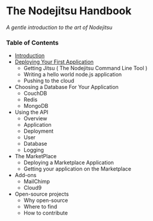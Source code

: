 # The Nodejitsu Handbook

*A gentle introduction to the art of Nodejitsu*

### Table of Contents

- [Introduction]()
- [Deploying Your First Application](2_Deploying_Your_First_Application.md)
   - Getting Jitsu ( The Nodejitsu Command Line Tool )
   - Writing a hello world node.js application
   - Pushing to the cloud
- Choosing a Database For Your Application
    - CouchDB
    - Redis
    - MongoDB
- Using the API
    - Overview
    - Application
    - Deployment
    - User
    - Database
    - Logging
- The MarketPlace
   - Deploying a Marketplace Application
   - Getting your application on the Marketplace
- Add-ons
    - MailChimp
    - Cloud9
- Open-source projects
    - Why open-source
    - Where to find
    - How to contribute


